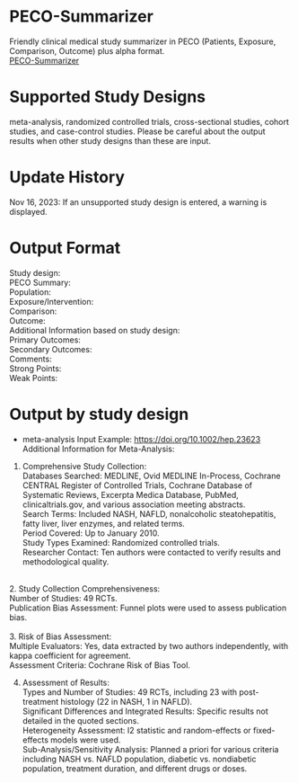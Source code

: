 # PECO-Summarizer
Friendly clinical medical study summarizer in PECO (Patients, Exposure, Comparison, Outcome) plus alpha format. <br>
[PECO-Summarizer](https://chat.openai.com/g/g-3Ylvxx5GH-peco-summarizer)

# Supported Study Designs
meta-analysis, randomized controlled trials, cross-sectional studies, cohort studies, and case-control studies. 
Please be careful about the output results when other study designs than these are input.

# Update History
Nov 16, 2023: If an unsupported study design is entered, a warning is displayed.

# Output Format
Study design: <br>
PECO Summary:<br>
Population: <br>
Exposure/Intervention: <br>
Comparison: <br>
Outcome: <br>
Additional Information based on study design:<br>
Primary Outcomes:<br>
Secondary Outcomes:<br>
Comments:<br>
  Strong Points: <br>
  Weak Points:<br>
  
# Output by study design
- meta-analysis
  Input Example: https://doi.org/10.1002/hep.23623
Additional Information for Meta-Analysis:<br>
1. Comprehensive Study Collection:<br>
Databases Searched: MEDLINE, Ovid MEDLINE In-Process, Cochrane CENTRAL Register of Controlled Trials, Cochrane Database of Systematic Reviews, Excerpta Medica Database, PubMed, clinicaltrials.gov, and various association meeting abstracts.<br>
Search Terms: Included NASH, NAFLD, nonalcoholic steatohepatitis, fatty liver, liver enzymes, and related terms.<br>
Period Covered: Up to January 2010.<br>
Study Types Examined: Randomized controlled trials.<br>
Researcher Contact: Ten authors were contacted to verify results and methodological quality.<br>
<br>
2. Study Collection Comprehensiveness:<br>
Number of Studies: 49 RCTs.<br>
Publication Bias Assessment: Funnel plots were used to assess publication bias.<br>
<br>
3. Risk of Bias Assessment:<br>
Multiple Evaluators: Yes, data extracted by two authors independently, with kappa coefficient for agreement.<br>
Assessment Criteria: Cochrane Risk of Bias Tool.<br>

4. Assessment of Results:<br>
Types and Number of Studies: 49 RCTs, including 23 with post-treatment histology (22 in NASH, 1 in NAFLD).<br>
Significant Differences and Integrated Results: Specific results not detailed in the quoted sections.<br>
Heterogeneity Assessment: I2 statistic and random-effects or fixed-effects models were used.<br>
Sub-Analysis/Sensitivity Analysis: Planned a priori for various criteria including NASH vs. NAFLD population, diabetic vs. nondiabetic population, treatment duration, and different drugs or doses.<br>
